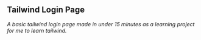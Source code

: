 ## Tailwind Login Page
*A basic tailwind login page made in under 15 minutes as a learning project for me to learn tailwind.*
